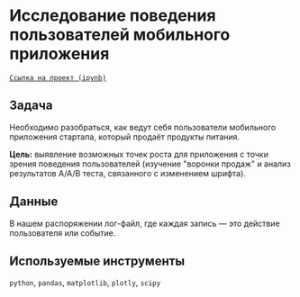 # Исследование поведения пользователей мобильного приложения

[`Ссылка на проект (ipynb)`](https://disk.yandex.ru/d/VFR8xGLmEmWFOg)

## Задача
Необходимо разобраться, как ведут себя пользователи мобильного приложения стартапа, который продаёт продукты питания. 

**Цель:** выявление возможных точек роста для приложения с точки зрения поведения пользователей (изучение "воронки продаж" и анализ результатов A/A/B теста, связанного с изменением шрифта).

## Данные 
В нашем распоряжении лог-файл, где каждая запись — это действие пользователя или событие.

## Используемые инструменты
`python`, `pandas`, `matplotlib`, `plotly`, `scipy`